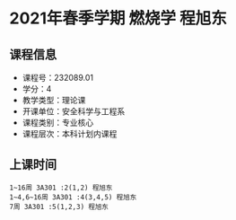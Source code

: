 # 2021年春季学期 燃烧学 程旭东






## 课程信息

- 课程号：232089.01
- 学分：4
- 教学类型：理论课
- 开课单位：安全科学与工程系
- 课程类别：专业核心
- 课程层次：本科计划内课程

## 上课时间

```
1~16周 3A301 :2(1,2) 程旭东
1~4,6~16周 3A301 :4(3,4,5) 程旭东
7周 3A301 :5(1,2,3) 程旭东
```


